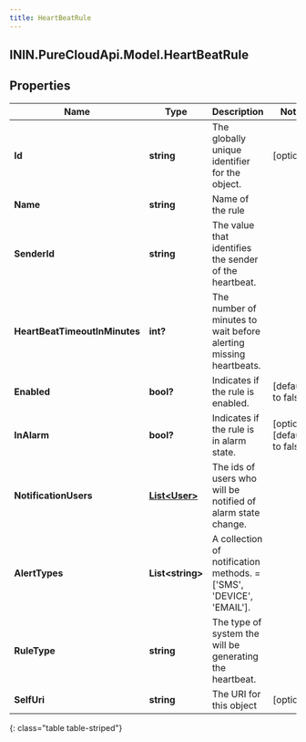 ```yaml
---
title: HeartBeatRule
---
```

## ININ.PureCloudApi.Model.HeartBeatRule

## Properties

|Name | Type | Description | Notes|
|------------ | ------------- | ------------- | -------------|
| **Id** | **string** | The globally unique identifier for the object. | [optional] |
| **Name** | **string** | Name of the rule | |
| **SenderId** | **string** | The value that identifies the sender of the heartbeat. | |
| **HeartBeatTimeoutInMinutes** | **int?** | The number of minutes to wait before alerting missing heartbeats. | |
| **Enabled** | **bool?** | Indicates if the rule is enabled. | [default to false]|
| **InAlarm** | **bool?** | Indicates if the rule is in alarm state. | [optional] [default to false]|
| **NotificationUsers** | [**List&lt;User&gt;**](User.html) | The ids of users who will be notified of alarm state change. | |
| **AlertTypes** | **List&lt;string&gt;** | A collection of notification methods. &#x3D; [&#39;SMS&#39;, &#39;DEVICE&#39;, &#39;EMAIL&#39;]. | |
| **RuleType** | **string** | The type of system the will be generating the heartbeat. | |
| **SelfUri** | **string** | The URI for this object | [optional] |
{: class="table table-striped"}


